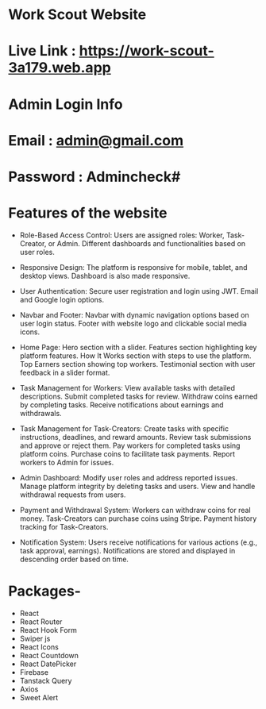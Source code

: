# Work Scout Website
# Live Link : https://work-scout-3a179.web.app

# Admin Login Info
# Email : admin@gmail.com
# Password : Admincheck#

# Features of the website
 
- Role-Based Access Control:
   Users are assigned roles: Worker, Task-Creator, or Admin.
   Different dashboards and functionalities based on user roles.

- Responsive Design:
  The platform is responsive for mobile, tablet, and desktop views.
  Dashboard is also made responsive.

- User Authentication:
  Secure user registration and login using JWT.
  Email and Google login options.

- Navbar and Footer:
  Navbar with dynamic navigation options based on user login status.
  Footer with website logo and clickable social media icons.

- Home Page:
  Hero section with a slider.
  Features section highlighting key platform features.
  How It Works section with steps to use the platform.
  Top Earners section showing top workers.
  Testimonial section with user feedback in a slider format.

- Task Management for Workers:
  View available tasks with detailed descriptions.
  Submit completed tasks for review.
  Withdraw coins earned by completing tasks.
  Receive notifications about earnings and withdrawals.

- Task Management for Task-Creators:
  Create tasks with specific instructions, deadlines, and reward amounts.
  Review task submissions and approve or reject them.
  Pay workers for completed tasks using platform coins.
  Purchase coins to facilitate task payments.
  Report workers to Admin for issues.

- Admin Dashboard:
  Modify user roles and address reported issues.
  Manage platform integrity by deleting tasks and users.
  View and handle withdrawal requests from users.

- Payment and Withdrawal System:
  Workers can withdraw coins for real money.
  Task-Creators can purchase coins using Stripe.
  Payment history tracking for Task-Creators.

- Notification System:
  Users receive notifications for various actions (e.g., task approval, earnings).
  Notifications are stored and displayed in descending order based on time.

# Packages-

- React
- React Router
- React Hook Form
- Swiper js
- React Icons
- React Countdown
- React DatePicker
- Firebase
- Tanstack Query
- Axios
- Sweet Alert

